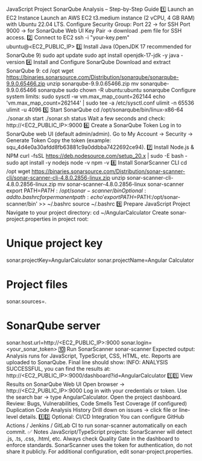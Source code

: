 JavaScript Project SonarQube Analysis – Step-by-Step Guide
1️⃣ Launch an EC2 Instance
Launch an AWS EC2 t3.medium instance (2 vCPU, 4 GB RAM) with Ubuntu 22.04 LTS.
Configure Security Group:
Port 22 → for SSH
Port 9000 → for SonarQube Web UI
Key Pair → download .pem file for SSH access.
2️⃣ Connect to EC2
ssh -i "your-key.pem" ubuntu@<EC2_PUBLIC_IP>
3️⃣ Install Java (OpenJDK 17 recommended for SonarQube 9)
sudo apt update
sudo apt install openjdk-17-jdk -y
java -version
4️⃣ Install and Configure SonarQube
Download and extract SonarQube 9:
cd /opt
wget https://binaries.sonarsource.com/Distribution/sonarqube/sonarqube-9.9.0.65466.zip
unzip sonarqube-9.9.0.65466.zip
mv sonarqube-9.9.0.65466 sonarqube
sudo chown -R ubuntu:ubuntu sonarqube
Configure system limits:
sudo sysctl -w vm.max_map_count=262144
echo 'vm.max_map_count=262144' | sudo tee -a /etc/sysctl.conf
ulimit -n 65536
ulimit -u 4096
5️⃣ Start SonarQube
cd /opt/sonarqube/bin/linux-x86-64
./sonar.sh start
./sonar.sh status
Wait a few seconds and check:
http://<EC2_PUBLIC_IP>:9000
6️⃣ Create a SonarQube Token
Log in to SonarQube web UI (default admin/admin).
Go to My Account → Security → Generate Token
Copy the token (example: squ_4d4e0a30afdd8fb63881c9a0ddbba7422692ce94).
7️⃣ Install Node.js & NPM
curl -fsSL https://deb.nodesource.com/setup_20.x | sudo -E bash -
sudo apt install -y nodejs
node -v
npm -v
8️⃣ Install SonarScanner CLI
cd /opt
wget https://binaries.sonarsource.com/Distribution/sonar-scanner-cli/sonar-scanner-cli-4.8.0.2856-linux.zip
unzip sonar-scanner-cli-4.8.0.2856-linux.zip
mv sonar-scanner-4.8.0.2856-linux sonar-scanner
export PATH=$PATH:/opt/sonar-scanner/bin
Optional: add to .bashrc for permanent path:
echo 'export PATH=$PATH:/opt/sonar-scanner/bin' >> ~/.bashrc
source ~/.bashrc
9️⃣ Prepare JavaScript Project
Navigate to your project directory:
cd ~/AngularCalculator
Create sonar-project.properties in project root:
# Unique project key
sonar.projectKey=AngularCalculator
sonar.projectName=Angular Calculator

# Project files
sonar.sources=.

# SonarQube server
sonar.host.url=http://<EC2_PUBLIC_IP>:9000
sonar.login=<your_sonar_token>
🔟 Run SonarScanner
sonar-scanner
Expected output:
Analysis runs for JavaScript, TypeScript, CSS, HTML, etc.
Reports are uploaded to SonarQube.
Final line should show:
INFO: ANALYSIS SUCCESSFUL, you can find the results at: http://<EC2_PUBLIC_IP>:9000/dashboard?id=AngularCalculator
1️⃣1️⃣ View Results on SonarQube Web UI
Open browser → http://<EC2_PUBLIC_IP>:9000
Log in with your credentials or token.
Use the search bar → type AngularCalculator.
Open the project dashboard.
Review:
Bugs, Vulnerabilities, Code Smells
Test Coverage (if configured)
Duplication
Code Analysis History
Drill down on issues → click file or line-level details.
1️⃣2️⃣ Optional: CI/CD Integration
You can configure GitHub Actions / Jenkins / GitLab CI to run sonar-scanner automatically on each commit.
✅ Notes
JavaScript/TypeScript projects: SonarScanner will detect .js, .ts, .css, .html, etc.
Always check Quality Gate in the dashboard to enforce standards.
SonarScanner uses the token for authentication, do not share it publicly.
For additional configuration, edit sonar-project.properties.
